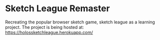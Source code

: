 # Sketch League Remaster

Recreating the popular browser sketch game, sketch league as a learning project.
The project is being hosted at: https://holossketchleague.herokuapp.com/
